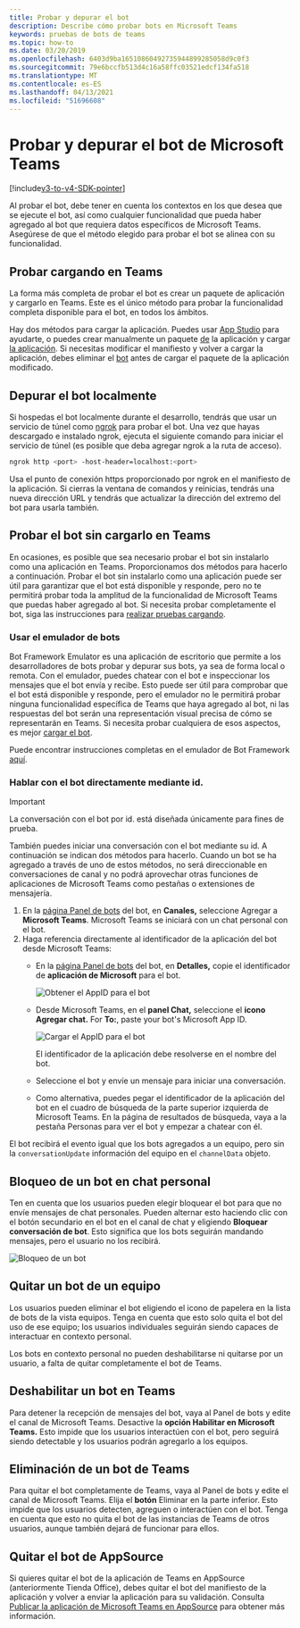 ```yaml
---
title: Probar y depurar el bot
description: Describe cómo probar bots en Microsoft Teams
keywords: pruebas de bots de teams
ms.topic: how-to
ms.date: 03/20/2019
ms.openlocfilehash: 6403d9ba16510860492735944899285058d9c0f3
ms.sourcegitcommit: 79e6bccfb513d4c16a58ffc03521edcf134fa518
ms.translationtype: MT
ms.contentlocale: es-ES
ms.lasthandoff: 04/13/2021
ms.locfileid: "51696608"
---
```

# <a name="test-and-debug-your-microsoft-teams-bot"></a>Probar y depurar el bot de Microsoft Teams

[!include[v3-to-v4-SDK-pointer](~/includes/v3-to-v4-pointer-bots.md)]

Al probar el bot, debe tener en cuenta los contextos en los que desea que se ejecute el bot, así como cualquier funcionalidad que pueda haber agregado al bot que requiera datos específicos de Microsoft Teams. Asegúrese de que el método elegido para probar el bot se alinea con su funcionalidad.

## <a name="test-by-uploading-to-teams"></a>Probar cargando en Teams

La forma más completa de probar el bot es crear un paquete de aplicación y cargarlo en Teams. Este es el único método para probar la funcionalidad completa disponible para el bot, en todos los ámbitos.

Hay dos métodos para cargar la aplicación. Puedes usar [App Studio](~/concepts/build-and-test/app-studio-overview.md) para ayudarte, o puedes crear manualmente un paquete [de](~/concepts/build-and-test/apps-package.md) la aplicación y cargar [la aplicación](~/concepts/deploy-and-publish/apps-upload.md). Si necesitas modificar el manifiesto y volver a cargar la aplicación, debes eliminar el [bot](#deleting-a-bot-from-teams) antes de cargar el paquete de la aplicación modificado.

## <a name="debug-your-bot-locally"></a>Depurar el bot localmente

Si hospedas el bot localmente durante el desarrollo, tendrás que usar un servicio de túnel como [ngrok](https://ngrok.com/) para probar el bot. Una vez que hayas descargado e instalado ngrok, ejecuta el siguiente comando para iniciar el servicio de túnel (es posible que deba agregar ngrok a la ruta de acceso).

```bash
ngrok http <port> -host-header=localhost:<port>
```

Usa el punto de conexión https proporcionado por ngrok en el manifiesto de la aplicación. Si cierras la ventana de comandos y reinicias, tendrás una nueva dirección URL y tendrás que actualizar la dirección del extremo del bot para usarla también.

## <a name="testing-your-bot-without-uploading-to-teams"></a>Probar el bot sin cargarlo en Teams

En ocasiones, es posible que sea necesario probar el bot sin instalarlo como una aplicación en Teams. Proporcionamos dos métodos para hacerlo a continuación. Probar el bot sin instalarlo como una aplicación puede ser útil para garantizar que el bot está disponible y responde, pero no te permitirá probar toda la amplitud de la funcionalidad de Microsoft Teams que puedas haber agregado al bot. Si necesita probar completamente el bot, siga las instrucciones para [realizar pruebas cargando](#test-by-uploading-to-teams).

### <a name="use-the-bot-emulator"></a>Usar el emulador de bots

Bot Framework Emulator es una aplicación de escritorio que permite a los desarrolladores de bots probar y depurar sus bots, ya sea de forma local o remota. Con el emulador, puedes chatear con el bot e inspeccionar los mensajes que el bot envía y recibe. Esto puede ser útil para comprobar que el bot está disponible y responde, pero el emulador no le permitirá probar ninguna funcionalidad específica de Teams que haya agregado al bot, ni las respuestas del bot serán una representación visual precisa de cómo se representarán en Teams. Si necesita probar cualquiera de esos aspectos, es mejor [cargar el bot](#test-by-uploading-to-teams).

Puede encontrar instrucciones completas en el emulador de Bot Framework [aquí](/azure/bot-service/bot-service-debug-emulator?view=azure-bot-service-4.0&preserve-view=true).

### <a name="talk-to-your-bot-directly-by-id"></a>Hablar con el bot directamente mediante id.

>[!Important]
>La conversación con el bot por id. está diseñada únicamente para fines de prueba.

También puedes iniciar una conversación con el bot mediante su id. A continuación se indican dos métodos para hacerlo. Cuando un bot se ha agregado a través de uno de estos métodos, no será direccionable en conversaciones de canal y no podrá aprovechar otras funciones de aplicaciones de Microsoft Teams como pestañas o extensiones de mensajería.

1. En la [página Panel de bots](https://dev.botframework.com/bots) del bot, en **Canales,** seleccione Agregar a **Microsoft Teams**. Microsoft Teams se iniciará con un chat personal con el bot.
2. Haga referencia directamente al identificador de la aplicación del bot desde Microsoft Teams:
   * En la [página Panel de bots](https://dev.botframework.com/bots) del bot, en **Detalles,** copie el identificador de **aplicación de Microsoft** para el bot.
  
     ![Obtener el AppID para el bot](~/assets/images/bots_appid_botframework.png)
  
   * Desde Microsoft Teams, en el **panel Chat,** seleccione el **icono Agregar chat.** For **To:**, paste your bot's Microsoft App ID.
  
     ![Cargar el AppID para el bot](~/assets/images/bots_uploading.png)

     El identificador de la aplicación debe resolverse en el nombre del bot.

   * Seleccione el bot y envíe un mensaje para iniciar una conversación.
   * Como alternativa, puedes pegar el identificador de la aplicación del bot en el cuadro de búsqueda de la parte superior izquierda de Microsoft Teams. En la página de resultados de búsqueda, vaya a la pestaña Personas para ver el bot y empezar a chatear con él.

El bot recibirá el evento igual que los bots agregados a un equipo, pero sin la `conversationUpdate` información del equipo en el `channelData` objeto.

## <a name="blocking-a-bot-in-personal-chat"></a>Bloqueo de un bot en chat personal

Ten en cuenta que los usuarios pueden elegir bloquear el bot para que no envíe mensajes de chat personales. Pueden alternar esto haciendo clic con el botón secundario en el bot en el canal de chat y eligiendo **Bloquear conversación de bot**. Esto significa que los bots seguirán mandando mensajes, pero el usuario no los recibirá.

![Bloqueo de un bot](~/assets/images/bots/botdisable.png)

## <a name="removing-a-bot-from-a-team"></a>Quitar un bot de un equipo

Los usuarios pueden eliminar el bot eligiendo el icono de papelera en la lista de bots de la vista equipos. Tenga en cuenta que esto solo quita el bot del uso de ese equipo; los usuarios individuales seguirán siendo capaces de interactuar en contexto personal.

Los bots en contexto personal no pueden deshabilitarse ni quitarse por un usuario, a falta de quitar completamente el bot de Teams.

## <a name="disabling-a-bot-in-teams"></a>Deshabilitar un bot en Teams

Para detener la recepción de mensajes del bot, vaya al Panel de bots y edite el canal de Microsoft Teams. Desactive la **opción Habilitar en Microsoft Teams.** Esto impide que los usuarios interactúen con el bot, pero seguirá siendo detectable y los usuarios podrán agregarlo a los equipos.

## <a name="deleting-a-bot-from-teams"></a>Eliminación de un bot de Teams

Para quitar el bot completamente de Teams, vaya al Panel de bots y edite el canal de Microsoft Teams. Elija el **botón** Eliminar en la parte inferior. Esto impide que los usuarios detecten, agreguen o interactúen con el bot. Tenga en cuenta que esto no quita el bot de las instancias de Teams de otros usuarios, aunque también dejará de funcionar para ellos.

## <a name="removing-your-bot-from-appsource"></a>Quitar el bot de AppSource

Si quieres quitar el bot de la aplicación de Teams en AppSource (anteriormente Tienda Office), debes quitar el bot del manifiesto de la aplicación y volver a enviar la aplicación para su validación. Consulta [Publicar la aplicación de Microsoft Teams en AppSource](~/concepts/deploy-and-publish/apps-publish.md) para obtener más información.
